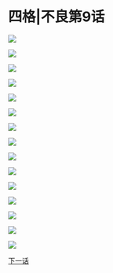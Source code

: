 # 四格|不良第9话


![](/images/不良1-11四格/9/封.jpg)

![](/images/不良1-11四格/9/1.jpg)

![](/images/不良1-11四格/9/2.jpg)

![](/images/不良1-11四格/9/3.jpg)

![](/images/不良1-11四格/9/4.jpg)

![](/images/不良1-11四格/9/5.jpg)

![](/images/不良1-11四格/9/6.jpg)

![](/images/不良1-11四格/9/7.jpg)

![](/images/不良1-11四格/9/8.jpg)

![](/images/不良1-11四格/9/9.jpg)

![](/images/不良1-11四格/9/10.jpg)

![](/images/不良1-11四格/9/11.jpg)

![](/images/不良1-11四格/9/12.jpg)

![](/images/不良1-11四格/9/13.jpg)

![](/images/不良1-11四格/9/14.jpg)

[下一话](https://northet.github.io/posts/%E4%B8%8D%E8%89%AF10/)
